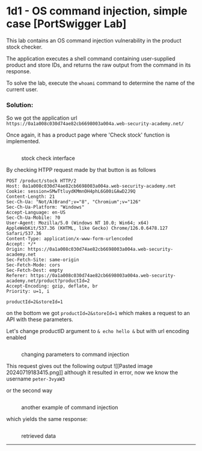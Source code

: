 # 1d1 - OS command injection, simple case \[PortSwigger Lab]

This lab contains an OS command injection vulnerability in the product stock checker.

The application executes a shell command containing user-supplied product and store IDs, and returns the raw output from the command in its response.

To solve the lab, execute the `whoami` command to determine the name of the current user.

### Solution:

So we got the application url `https://0a1a008c030d74ae82cb6698003a004a.web-security-academy.net/`

Once again, it has a product page where 'Check stock' function is implemented.

<figure><img src="../../../.gitbook/assets/image (12).png" alt=""><figcaption><p>stock check interface</p></figcaption></figure>

By checking HTPP request made by that button is as follows

```
POST /product/stock HTTP/2
Host: 0a1a008c030d74ae82cb6698003a004a.web-security-academy.net
Cookie: session=SMwTtluydKMmnOH4phL6G00iGAwD2J9Q
Content-Length: 21
Sec-Ch-Ua: "Not/A)Brand";v="8", "Chromium";v="126"
Sec-Ch-Ua-Platform: "Windows"
Accept-Language: en-US
Sec-Ch-Ua-Mobile: ?0
User-Agent: Mozilla/5.0 (Windows NT 10.0; Win64; x64) AppleWebKit/537.36 (KHTML, like Gecko) Chrome/126.0.6478.127 Safari/537.36
Content-Type: application/x-www-form-urlencoded
Accept: */*
Origin: https://0a1a008c030d74ae82cb6698003a004a.web-security-academy.net
Sec-Fetch-Site: same-origin
Sec-Fetch-Mode: cors
Sec-Fetch-Dest: empty
Referer: https://0a1a008c030d74ae82cb6698003a004a.web-security-academy.net/product?productId=2
Accept-Encoding: gzip, deflate, br
Priority: u=1, i

productId=2&storeId=1
```

on the bottom we got `productId=2&storeId=1` which makes a request to an API with these parameters.

Let's change productID argument to `& echo hello &` but with url encoding enabled

<figure><img src="../../../.gitbook/assets/image (13).png" alt=""><figcaption><p>changing parameters to command injection</p></figcaption></figure>

This request gives out the following output !\[\[Pasted image 20240719183415.png]] although it resulted in error, now we know the username `peter-3vyaW3`

or the second way&#x20;

<figure><img src="../../../.gitbook/assets/image (14).png" alt=""><figcaption><p>another example of command injection</p></figcaption></figure>

which yields the same response:

<figure><img src="../../../.gitbook/assets/image (15).png" alt=""><figcaption><p>retrieved data</p></figcaption></figure>

***
